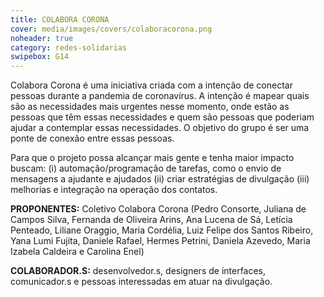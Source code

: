 ```yaml
---
title: COLABORA CORONA
cover: media/images/covers/colaboracorona.png
noheader: true
category: redes-solidarias
swipebox: G14
---
```

  
  
Colabora Corona é uma iniciativa criada com a intenção de conectar pessoas durante a pandemia de coronavírus. A intenção é mapear quais são as necessidades mais urgentes nesse momento, onde estão as pessoas que têm essas necessidades e quem são pessoas que poderiam ajudar a contemplar essas necessidades. O objetivo do grupo é ser uma ponte de conexão entre essas pessoas. 

Para que o projeto possa alcançar mais gente e tenha maior impacto buscam: (i) automação/programação de tarefas, como o envio de mensagens a ajudante e ajudados (ii) criar estratégias de divulgação (iii) melhorias e integração na operação dos contatos.

**PROPONENTES:**
Coletivo Colabora Corona (Pedro Consorte, Juliana de Campos Silva, Fernanda de Oliveira Arins, Ana Lucena de Sá, Letícia Penteado, Liliane Oraggio, Maria Cordélia, Luiz Felipe dos Santos Ribeiro, Yana Lumi Fujita, Daniele Rafael, Hermes Petrini, Daniela Azevedo, Maria Izabela Caldeira e Carolina Enel)
  
**COLABORADOR.S:** desenvolvedor.s, designers de interfaces, comunicador.s e pessoas interessadas em atuar na divulgação.


